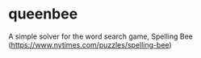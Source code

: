 # queenbee
A simple solver for the word search game, Spelling Bee (https://www.nytimes.com/puzzles/spelling-bee)

